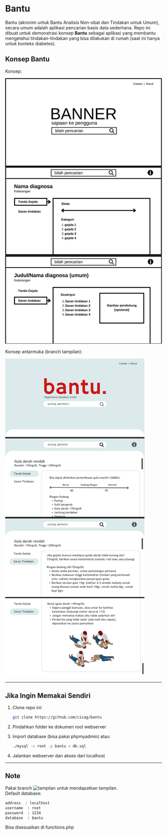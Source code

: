 # Bantu
Bantu (akronim untuk Bantu Analisis Non-obat dan Tindakan untuk Umum), secara umum adalah aplikasi pencarian basis data sederhana. Repo ini dibuat untuk demonstrasi konsep **Bantu** sebagai aplikasi yang membantu mengetahui tindakan-tindakan yang bisa dilakukan di rumah (saat ini hanya untuk konteks diabetes).

## Konsep Bantu
Konsep:  

  
   ![Gambar 1](images/1.png)  

Konsep antarmuka (branch tampilan):  

  
   ![Gambar 2](images/2.png)

---

## Jika Ingin Memakai Sendiri
1. Clone repo ini:
   
   ```bash
   git clone https://github.com/cicag/bantu
   ```
2. Pindahkan folder ke dokumen root webserver
3. Import database (bisa pakai phpmyadmin) atau:
   
   ```bash
   ./mysql -u root -p bantu < db.sql
   ```
4. Jalankan webserver dan akses dari localhost
---
## Note
Pakai branch ![tampilan](https://github.com/cicag/bantu/tree/tampilan) untuk mendapatkan tampilan.  
Default database:  

```
address  : localhost
username  : root
password  : 1234
database  : bantu
```
Bisa disesuaikan di functions.php

